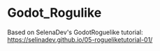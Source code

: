 # Godot_Rogulike
Based on SelenaDev's GodotRoguelike tutorial: https://selinadev.github.io/05-rogueliketutorial-01/

